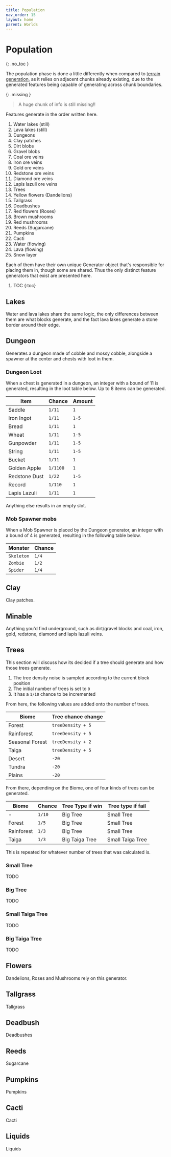 ```yaml
---
title: Population
nav_order: 15
layout: home
parent: Worlds
---
```


# Population
{: .no_toc }

The population phase is done a little differently when compared to [terrain generation](generation), as it relies on adjacent chunks already existing, due to the generated features being capable of generating across chunk boundaries.

{: .missing }
> A huge chunk of info is still missing!!

Features generate in the order written here.

1. Water lakes (still)
2. Lava lakes (still)
3. Dungeons
4. Clay patches
5. Dirt blobs
6. Gravel blobs
7. Coal ore veins
8. Iron ore veins
9. Gold ore veins
10. Redstone ore veins
11. Diamond ore veins
12. Lapis lazuli ore veins
13. Trees
14. Yellow flowers (Dandelions)
15. Tallgrass
16. Deadbushes
17. Red flowers (Roses)
18. Brown mushrooms
19. Red mushrooms
20. Reeds (Sugarcane)
21. Pumpkins
22. Cacti
23. Water (flowing)
24. Lava (flowing)
25. Snow layer

Each of them have their own unique Generator object that's responsible for placing them in, though some are shared. Thus the only distinct feature generators that exist are presented here.

1. TOC
{:toc}

## Lakes
Water and lava lakes share the same logic, the only differences between them are what blocks generate, and the fact lava lakes generate a stone border around their edge.

## Dungeon
Generates a dungeon made of cobble and mossy cobble, alongside a spawner at the center and chests with loot in them.

### Dungeon Loot
When a chest is generated in a dungeon, an integer with a bound of 11 is generated, resulting in the loot table below. Up to 8 items can be generated.

| Item | Chance | Amount |
| --- | --- | --- |
| Saddle | `1/11` | `1` |
| Iron Ingot | `1/11` | `1-5` |
| Bread | `1/11` | `1` |
| Wheat | `1/11` | `1-5` |
| Gunpowder | `1/11` | `1-5` |
| String | `1/11` | `1-5` |
| Bucket | `1/11` | `1` |
| Golden Apple | `1/1100` | `1` |
| Redstone Dust | `1/22` | `1-5` |
| Record | `1/110` | `1` |
| Lapis Lazuli | `1/11` | `1` |

Anything else results in an empty slot.

### Mob Spawner mobs
When a Mob Spawner is placed by the Dungeon generator, an integer with a bound of 4 is generated, resulting in the following table below.

| Monster | Chance |
| --- | --- |
| `Skeleton` | `1/4` |
| `Zombie` | `1/2` |
| `Spider` | `1/4` |

## Clay
Clay patches.

## Minable
Anything you'd find underground, such as dirt/gravel blocks and coal, iron, gold, redstone, diamond and lapis lazuli veins.

## Trees
This section will discuss how its decided if a tree should generate and how those trees generate.
1. The tree density noise is sampled according to the current block position
2. The initial number of trees is set to `0`
3. It has a `1/10` chance to be incremented

From here, the following values are added onto the number of trees.

| Biome | Tree chance change |
| ----- | --- |
| Forest | `treeDensity + 5` |
| Rainforest | `treeDensity + 5` |
| Seasonal Forest | `treeDensity + 2` |
| Taiga | `treeDensity + 5` |
| Desert | `-20` |
| Tundra | `-20` |
| Plains | `-20` |

From there, depending on the Biome, one of four kinds of trees can be generated.

| Biome | Chance | Tree Type if win | Tree type if fail |
| --- | --- | --- | --- |
| - | `1/10` | Big Tree | Small Tree |
| Forest | `1/5` | Big Tree | Small Tree |
| Rainforest | `1/3` | Big Tree | Small Tree |
| Taiga | `1/3` | Big Taiga Tree | Small Taiga Tree |

This is repeated for whatever number of trees that was calculated is.

### Small Tree
TODO

### Big Tree
TODO

### Small Taiga Tree
TODO

### Big Taiga Tree
TODO

## Flowers
Dandelions, Roses and Mushrooms rely on this generator.

## Tallgrass
Tallgrass

## Deadbush
Deadbushes

## Reeds
Sugarcane 

## Pumpkins
Pumpkins

## Cacti
Cacti

## Liquids
Liquids